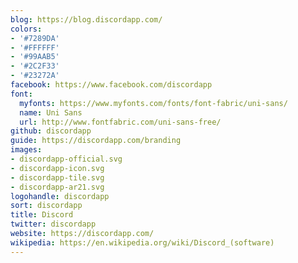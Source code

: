 ```yaml
---
blog: https://blog.discordapp.com/
colors:
- '#7289DA'
- '#FFFFFF'
- '#99AAB5'
- '#2C2F33'
- '#23272A'
facebook: https://www.facebook.com/discordapp
font:
  myfonts: https://www.myfonts.com/fonts/font-fabric/uni-sans/
  name: Uni Sans
  url: http://www.fontfabric.com/uni-sans-free/
github: discordapp
guide: https://discordapp.com/branding
images:
- discordapp-official.svg
- discordapp-icon.svg
- discordapp-tile.svg
- discordapp-ar21.svg
logohandle: discordapp
sort: discordapp
title: Discord
twitter: discordapp
website: https://discordapp.com/
wikipedia: https://en.wikipedia.org/wiki/Discord_(software)
---
```

